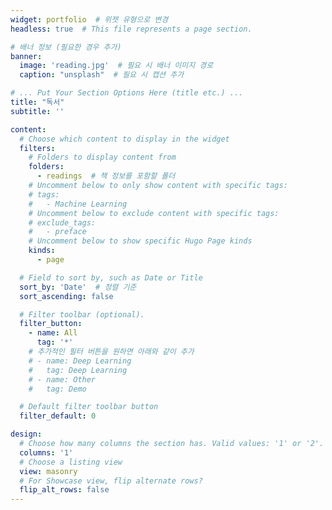```yaml
---
widget: portfolio  # 위젯 유형으로 변경
headless: true  # This file represents a page section.

# 배너 정보 (필요한 경우 추가)
banner:
  image: 'reading.jpg'  # 필요 시 배너 이미지 경로
  caption: "unsplash"  # 필요 시 캡션 추가

# ... Put Your Section Options Here (title etc.) ...
title: "독서"
subtitle: ''

content:
  # Choose which content to display in the widget
  filters:
    # Folders to display content from
    folders:
      - readings  # 책 정보를 포함할 폴더
    # Uncomment below to only show content with specific tags:
    # tags:
    #   - Machine Learning
    # Uncomment below to exclude content with specific tags:
    # exclude_tags:
    #   - preface    
    # Uncomment below to show specific Hugo Page kinds
    kinds:
      - page

  # Field to sort by, such as Date or Title
  sort_by: 'Date'  # 정렬 기준
  sort_ascending: false

  # Filter toolbar (optional).
  filter_button:
    - name: All
      tag: '*'
    # 추가적인 필터 버튼을 원하면 아래와 같이 추가
    # - name: Deep Learning
    #   tag: Deep Learning
    # - name: Other
    #   tag: Demo

  # Default filter toolbar button
  filter_default: 0

design:
  # Choose how many columns the section has. Valid values: '1' or '2'.
  columns: '1'
  # Choose a listing view
  view: masonry
  # For Showcase view, flip alternate rows?
  flip_alt_rows: false
---
```


